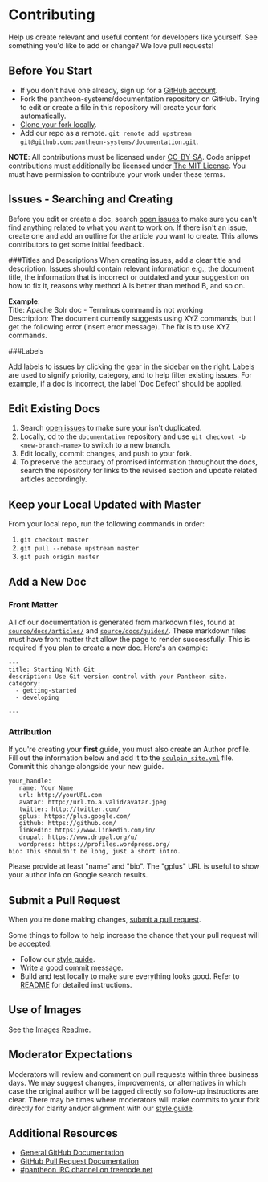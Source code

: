 # Contributing

Help us create relevant and useful content for developers like yourself. See something you'd like to add or change? We love pull requests!

## Before You Start

* If you don't have one already, sign up for a [GitHub account](https://github.com/signup/free).
* Fork the pantheon-systems/documentation repository on GitHub.
  Trying to edit or create a file in this repository will create your fork automatically.
* [Clone your fork locally](https://help.github.com/articles/cloning-a-repository/).
* Add our repo as a remote. `git remote add upstream git@github.com:pantheon-systems/documentation.git`.

**NOTE**: All contributions must be licensed under [CC-BY-SA](https://creativecommons.org/licenses/by-sa/4.0/). Code snippet contributions must additionally be licensed under [The MIT License](http://opensource.org/licenses/MIT). You must have permission to contribute your work under these terms.

## Issues - Searching and Creating

Before you edit or create a doc, search [open issues](https://github.com/pantheon-systems/documentation/issues) to make sure you can't find anything related to what you want to work on. If there isn't an issue, create one and add an outline for the article you want to create. This allows contributors to get some initial feedback.

###Titles and Descriptions
When creating issues, add a clear title and description. Issues should contain relevant information e.g., the document title, the information that is incorrect or outdated and your suggestion on how to fix it, reasons why method A is better than method B, and so on.

**Example**:  
Title: Apache Solr doc - Terminus command is not working  
Description: The document currently suggests using XYZ commands, but I get the following error (insert error message). The fix is to use XYZ commands.

###Labels

Add labels to issues by clicking the gear in the sidebar on the right. Labels are used to signify priority, category, and to help filter existing issues. For example, if a doc is incorrect, the label 'Doc Defect' should be applied.

## Edit Existing Docs

1. Search [open issues](https://github.com/pantheon-systems/documentation/issues) to make sure your isn't duplicated.
2. Locally, cd to the `documentation` repository and use `git checkout -b <new-branch-name>` to switch to a new branch.
3. Edit locally, commit changes, and push to your fork.
4. To preserve the accuracy of promised information throughout the docs, search the repository for links to the revised section and update related articles accordingly.

## Keep your Local Updated with Master

From your local repo, run the following commands in order:  
1. `git checkout master`  
2. `git pull --rebase upstream master`
3. `git push origin master`

## Add a New Doc

### Front Matter
All of our documentation is generated from markdown files, found at [`source/docs/articles/`](/source/docs/articles/) and [`source/docs/guides/`](source/docs/guides/). These markdown files must have front matter that allow the page to render successfully. This is required if you plan to create a new doc. Here's an example:
```
---
title: Starting With Git
description: Use Git version control with your Pantheon site.
category:
  - getting-started
  - developing

---
```

### Attribution
If you're creating your **first** guide, you must also create an Author profile. Fill out the information below and add it to the [`sculpin_site.yml`](/app/config/sculpin_site.yml) file. Commit this change alongside your new guide.
```
your_handle:
   name: Your Name
   url: http://yourURL.com
   avatar: http://url.to.a.valid/avatar.jpeg
   twitter: http://twitter.com/
   gplus: https://plus.google.com/
   github: https://github.com/
   linkedin: https://www.linkedin.com/in/
   drupal: https://www.drupal.org/u/
   wordpress: https://profiles.wordpress.org/
bio: This shouldn't be long, just a short intro.
```
Please provide at least "name" and "bio". The "gplus" URL is useful to show your author info on Google search results.


## Submit a Pull Request

When you're done making changes, [submit a pull request](https://github.com/pantheon-systems/documentation/compare/).

Some things to follow to help increase the chance that your pull request will be accepted:

* Follow our [style guide](https://github.com/pantheon-systems/documentation/blob/master/style-guide.md).
* Write a [good commit message][commit].
* Build and test locally to make sure everything looks good. Refer to [README](https://github.com/pantheon-systems/documentation/blob/master/README.md) for detailed instructions.

[style]: https://github.com/pantheon-systems/documentation/blob/master/style-guide.md
[commit]: http://chris.beams.io/posts/git-commit/

## Use of Images

See the [Images Readme](https://github.com/pantheon-systems/documentation/blob/master/source/docs/assets/images/readme.md).

## Moderator Expectations

Moderators will review and comment on pull requests within three business days. We may suggest changes, improvements, or alternatives in which case the original author will be tagged directly so follow-up instructions are clear. There may be times where moderators will make commits to your fork directly for clarity and/or alignment with our [style guide](https://github.com/pantheon-systems/documentation/blob/master/style-guide.md).

## Additional Resources

* [General GitHub Documentation](http://help.github.com/)
* [GitHub Pull Request Documentation](http://help.github.com/send-pull-requests/)
* [#pantheon IRC channel on freenode.net](http://irc.netsplit.de/channels/details.php?room=%23pantheon&net=freenode)
